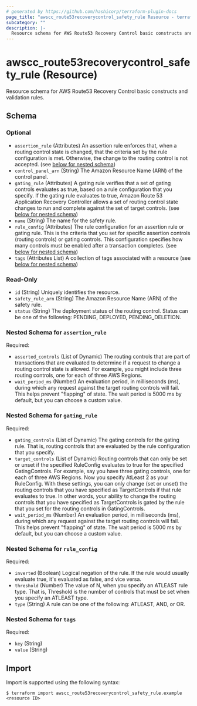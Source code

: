 ```yaml
---
# generated by https://github.com/hashicorp/terraform-plugin-docs
page_title: "awscc_route53recoverycontrol_safety_rule Resource - terraform-provider-awscc"
subcategory: ""
description: |-
  Resource schema for AWS Route53 Recovery Control basic constructs and validation rules.
---
```


# awscc_route53recoverycontrol_safety_rule (Resource)

Resource schema for AWS Route53 Recovery Control basic constructs and validation rules.



<!-- schema generated by tfplugindocs -->
## Schema

### Optional

- `assertion_rule` (Attributes) An assertion rule enforces that, when a routing control state is changed, that the criteria set by the rule configuration is met. Otherwise, the change to the routing control is not accepted. (see [below for nested schema](#nestedatt--assertion_rule))
- `control_panel_arn` (String) The Amazon Resource Name (ARN) of the control panel.
- `gating_rule` (Attributes) A gating rule verifies that a set of gating controls evaluates as true, based on a rule configuration that you specify. If the gating rule evaluates to true, Amazon Route 53 Application Recovery Controller allows a set of routing control state changes to run and complete against the set of target controls. (see [below for nested schema](#nestedatt--gating_rule))
- `name` (String) The name for the safety rule.
- `rule_config` (Attributes) The rule configuration for an assertion rule or gating rule. This is the criteria that you set for specific assertion controls (routing controls) or gating controls. This configuration specifies how many controls must be enabled after a transaction completes. (see [below for nested schema](#nestedatt--rule_config))
- `tags` (Attributes List) A collection of tags associated with a resource (see [below for nested schema](#nestedatt--tags))

### Read-Only

- `id` (String) Uniquely identifies the resource.
- `safety_rule_arn` (String) The Amazon Resource Name (ARN) of the safety rule.
- `status` (String) The deployment status of the routing control. Status can be one of the following: PENDING, DEPLOYED, PENDING_DELETION.

<a id="nestedatt--assertion_rule"></a>
### Nested Schema for `assertion_rule`

Required:

- `asserted_controls` (List of Dynamic) The routing controls that are part of transactions that are evaluated to determine if a request to change a routing control state is allowed. For example, you might include three routing controls, one for each of three AWS Regions.
- `wait_period_ms` (Number) An evaluation period, in milliseconds (ms), during which any request against the target routing controls will fail. This helps prevent "flapping" of state. The wait period is 5000 ms by default, but you can choose a custom value.


<a id="nestedatt--gating_rule"></a>
### Nested Schema for `gating_rule`

Required:

- `gating_controls` (List of Dynamic) The gating controls for the gating rule. That is, routing controls that are evaluated by the rule configuration that you specify.
- `target_controls` (List of Dynamic) Routing controls that can only be set or unset if the specified RuleConfig evaluates to true for the specified GatingControls. For example, say you have three gating controls, one for each of three AWS Regions. Now you specify AtLeast 2 as your RuleConfig. With these settings, you can only change (set or unset) the routing controls that you have specified as TargetControls if that rule evaluates to true. 
In other words, your ability to change the routing controls that you have specified as TargetControls is gated by the rule that you set for the routing controls in GatingControls.
- `wait_period_ms` (Number) An evaluation period, in milliseconds (ms), during which any request against the target routing controls will fail. This helps prevent "flapping" of state. The wait period is 5000 ms by default, but you can choose a custom value.


<a id="nestedatt--rule_config"></a>
### Nested Schema for `rule_config`

Required:

- `inverted` (Boolean) Logical negation of the rule. If the rule would usually evaluate true, it's evaluated as false, and vice versa.
- `threshold` (Number) The value of N, when you specify an ATLEAST rule type. That is, Threshold is the number of controls that must be set when you specify an ATLEAST type.
- `type` (String) A rule can be one of the following: ATLEAST, AND, or OR.


<a id="nestedatt--tags"></a>
### Nested Schema for `tags`

Required:

- `key` (String)
- `value` (String)

## Import

Import is supported using the following syntax:

```shell
$ terraform import awscc_route53recoverycontrol_safety_rule.example <resource ID>
```
